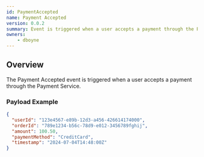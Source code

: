 ```yaml
---
id: PaymentAccepted
name: Payment Accepted
version: 0.0.2
summary: Event is triggered when a user accepts a payment through the Payment Service
owners:
    - dboyne
---
```


## Overview

The Payment Accepted event is triggered when a user accepts a payment through the Payment Service.

<NodeGraph />

### Payload Example

```json 
{
  "userId": "123e4567-e89b-12d3-a456-426614174000",
  "orderId": "789e1234-b56c-78d9-e012-3456789fghij",
  "amount": 100.50,
  "paymentMethod": "CreditCard",
  "timestamp": "2024-07-04T14:48:00Z"
}
```